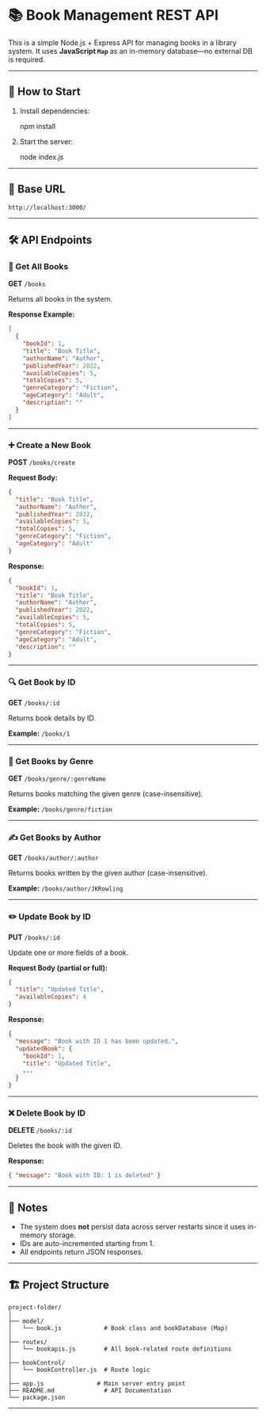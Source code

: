 # 📚 Book Management REST API

This is a simple Node.js + Express API for managing books in a library system. It uses **JavaScript `Map`** as an in-memory database—no external DB is required.

---

## 🚀 How to Start

1. Install dependencies:
   
   npm install
   

2. Start the server:
   
   node index.js


---

## 📌 Base URL

```
http://localhost:3000/
```

---

## 🛠️ API Endpoints

### 📖 Get All Books
**GET** `/books`

Returns all books in the system.

**Response Example:**
```json
[
  {
    "bookId": 1,
    "title": "Book Title",
    "authorName": "Author",
    "publishedYear": 2022,
    "availableCopies": 5,
    "totalCopies": 5,
    "genreCategory": "Fiction",
    "ageCategory": "Adult",
    "description": ""
  }
]
```

---

### ➕ Create a New Book
**POST** `/books/create`

**Request Body:**
```json
{
  "title": "Book Title",
  "authorName": "Author",
  "publishedYear": 2022,
  "availableCopies": 5,
  "totalCopies": 5,
  "genreCategory": "Fiction",
  "ageCategory": "Adult"
}
```

**Response:**
```json
{
  "bookId": 1,
  "title": "Book Title",
  "authorName": "Author",
  "publishedYear": 2022,
  "availableCopies": 5,
  "totalCopies": 5,
  "genreCategory": "Fiction",
  "ageCategory": "Adult",
  "description": ""
}
```

---

### 🔍 Get Book by ID
**GET** `/books/:id`

Returns book details by ID.

**Example:** `/books/1`

---

### 🎯 Get Books by Genre
**GET** `/books/genre/:genreName`

Returns books matching the given genre (case-insensitive).

**Example:** `/books/genre/fiction`

---

### ✍️ Get Books by Author
**GET** `/books/author/:author`

Returns books written by the given author (case-insensitive).

**Example:** `/books/author/JKRowling`

---

### ✏️ Update Book by ID
**PUT** `/books/:id`

Update one or more fields of a book.

**Request Body (partial or full):**
```json
{
  "title": "Updated Title",
  "availableCopies": 4
}
```

**Response:**
```json
{
  "message": "Book with ID 1 has been updated.",
  "updatedBook": {
    "bookId": 1,
    "title": "Updated Title",
    ...
  }
}
```

---

### ❌ Delete Book by ID
**DELETE** `/books/:id`

Deletes the book with the given ID.

**Response:**
```json
{ "message": "Book with ID: 1 is deleted" }
```

---

## 🧠 Notes

- The system does **not** persist data across server restarts since it uses in-memory storage.
- IDs are auto-incremented starting from 1.
- All endpoints return JSON responses.

---

## 🏗️ Project Structure

```
project-folder/
│
├── model/
│   └── book.js            # Book class and bookDatabase (Map)
│
├── routes/
│   └── bookapis.js        # All book-related route definitions
│
├── bookControl/
│   └── bookController.js  # Route logic
│
├── app.js               # Main server entry point
├── README.md              # API Documentation
└── package.json
```

---
